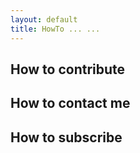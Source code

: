 ```yaml
---
layout: default
title: HowTo ... ...
---
```


## How to contribute

## How to contact me

## How to subscribe
